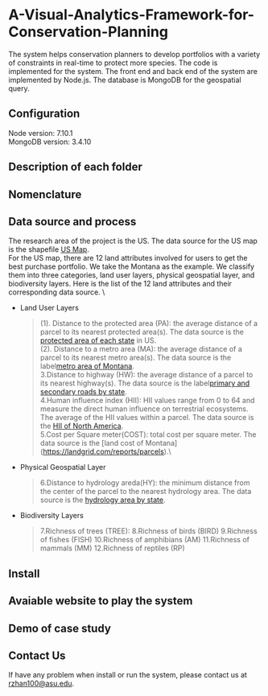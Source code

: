 # A-Visual-Analytics-Framework-for-Conservation-Planning
The system helps conservation planners to develop portfolios with a variety of constraints in real-time to protect more species. The code is implemented for the system. The front end and back end of the system are implemented by Node.js. The database is MongoDB for the geospatial query.

## Configuration
Node version: 7.10.1 \
MongoDB version: 3.4.10

## Description of each folder

## Nomenclature


## Data source and process
The research area of the project is the US. The data source for the US map is the shapefile [US Map](https://catalog.data.gov/dataset/tiger-line-shapefile-2017-nation-u-s-current-state-and-equivalent-national). \
For the US map, there are 12 land attributes involved for users to get the best purchase portfolio. We take the Montana as the example. We classify them into three categories,  land user layers, physical geospatial layer, and biodiversity layers. Here is the list of the 12 land attributes and their corresponding data source. \
* Land User Layers
    > (1). Distance to the protected area (PA): the average distance of a parcel to its nearest protected area(s). The data source is the [protected area of each state](https://www.usgs.gov/core-science-systems/science-analytics-and-synthesis/gap/science/pad-us-data-download?qt-science_center_objects=0#qt-science_center_objects) in US. \
    > (2). Distance to a metro area (MA): the average distance of a parcel to its nearest metro area(s). The data source is the label[metro area of Montana](http://geoinfo.msl.mt.gov/Home/msdi/administrative_boundaries).\
    > 3.Distance to highway (HW): the average distance of a parcel to its nearest highway(s). The data source is the label[primary and secondary roads by state](https://www.census.gov/cgi-bin/geo/shapefiles/index.php?year=2017&layergroup=Roads).\
    > 4.Human influence index (HII): HII values range from 0 to 64 and measure the direct human influence on terrestrial ecosystems. The average of the HII values within a parcel. The data source  is the [HII of North America](https://sedac.ciesin.columbia.edu/data/set/wildareas-v2-last-of-the-wild-geographic/data-download).\
    > 5.Cost per Square meter(COST): total cost per square meter. The data source is the [land cost of Montana] (https://landgrid.com/reports/parcels).\
* Physical Geospatial Layer
    > 6.Distance to hydrology areda(HY): the minimum distance from the center of the parcel to the nearest hydrology area. The data source is the [hydrology area by state](http://prd-tnm.s3-website-us-west-2.amazonaws.com/?prefix=StagedProducts/Hydrography/NHD/State/HighResolution/Shape/). 
* Biodiversity Layers
    > 7.Richness of trees (TREE):
    > 8.Richness of birds (BIRD)
    > 9.Richness of fishes (FISH)
    > 10.Richness of amphibians (AM)
    > 11.Richness of mammals (MM)
    > 12.Richness of reptiles (RP)



## Install

## Avaiable website to play the system

## Demo of case study

## Contact Us
If have any problem when install or run the system, please contact us at rzhan100@asu.edu.

